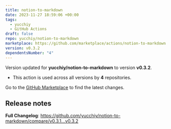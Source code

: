 ```yaml
---
title: notion-to-markdown
date: 2023-11-27 18:59:06 +00:00
tags:
  - yucchiy
  - GitHub Actions
draft: false
repo: yucchiy/notion-to-markdown
marketplace: https://github.com/marketplace/actions/notion-to-markdown
version: v0.3.2
dependentsNumber: "4"
---
```



Version updated for **yucchiy/notion-to-markdown** to version **v0.3.2**.
- This action is used across all versions by **4** repositories.

Go to the [GitHub Marketplace](https://github.com/marketplace/actions/notion-to-markdown) to find the latest changes.

## Release notes

**Full Changelog**: https://github.com/yucchiy/notion-to-markdown/compare/v0.3.1...v0.3.2
